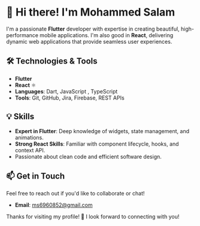 # 👋 Hi there! I'm Mohammed Salam

I'm a passionate **Flutter** developer with expertise in creating beautiful, high-performance mobile applications. I'm also good in **React**, delivering dynamic web applications that provide seamless user experiences.

## 🛠️ Technologies & Tools
- **Flutter** 
- **React** ⚛️
- **Languages**: Dart, JavaScript , TypeScript
- **Tools**: Git, GitHub, Jira, Firebase, REST APIs


## 💡 Skills
- **Expert in Flutter**: Deep knowledge of widgets, state management, and animations.
- **Strong React Skills**: Familiar with component lifecycle, hooks, and context API.
- Passionate about clean code and efficient software design.



## 📫 Get in Touch
Feel free to reach out if you'd like to collaborate or chat!
- **Email**: [ms6960852@gmail.com](mailto:ms6960852@gmail.com)

Thanks for visiting my profile! 🌟 I look forward to connecting with you!
